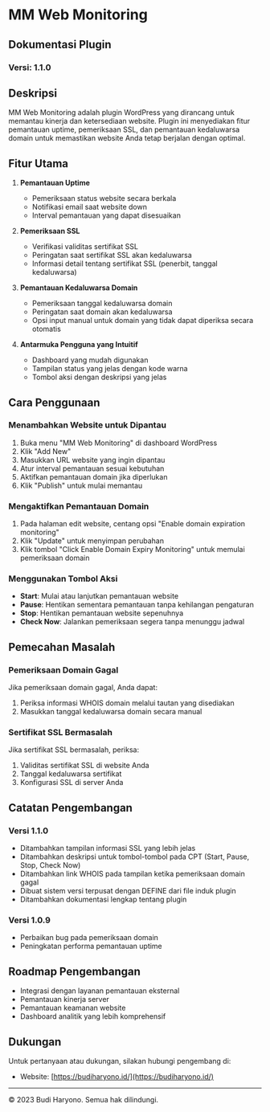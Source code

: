 # MM Web Monitoring

## Dokumentasi Plugin

### Versi: 1.1.0

## Deskripsi

MM Web Monitoring adalah plugin WordPress yang dirancang untuk memantau kinerja dan ketersediaan website. Plugin ini menyediakan fitur pemantauan uptime, pemeriksaan SSL, dan pemantauan kedaluwarsa domain untuk memastikan website Anda tetap berjalan dengan optimal.

## Fitur Utama

1. **Pemantauan Uptime**
   - Pemeriksaan status website secara berkala
   - Notifikasi email saat website down
   - Interval pemantauan yang dapat disesuaikan

2. **Pemeriksaan SSL**
   - Verifikasi validitas sertifikat SSL
   - Peringatan saat sertifikat SSL akan kedaluwarsa
   - Informasi detail tentang sertifikat SSL (penerbit, tanggal kedaluwarsa)

3. **Pemantauan Kedaluwarsa Domain**
   - Pemeriksaan tanggal kedaluwarsa domain
   - Peringatan saat domain akan kedaluwarsa
   - Opsi input manual untuk domain yang tidak dapat diperiksa secara otomatis

4. **Antarmuka Pengguna yang Intuitif**
   - Dashboard yang mudah digunakan
   - Tampilan status yang jelas dengan kode warna
   - Tombol aksi dengan deskripsi yang jelas

## Cara Penggunaan

### Menambahkan Website untuk Dipantau

1. Buka menu "MM Web Monitoring" di dashboard WordPress
2. Klik "Add New"
3. Masukkan URL website yang ingin dipantau
4. Atur interval pemantauan sesuai kebutuhan
5. Aktifkan pemantauan domain jika diperlukan
6. Klik "Publish" untuk mulai memantau

### Mengaktifkan Pemantauan Domain

1. Pada halaman edit website, centang opsi "Enable domain expiration monitoring"
2. Klik "Update" untuk menyimpan perubahan
3. Klik tombol "Click Enable Domain Expiry Monitoring" untuk memulai pemeriksaan domain

### Menggunakan Tombol Aksi

- **Start**: Mulai atau lanjutkan pemantauan website
- **Pause**: Hentikan sementara pemantauan tanpa kehilangan pengaturan
- **Stop**: Hentikan pemantauan website sepenuhnya
- **Check Now**: Jalankan pemeriksaan segera tanpa menunggu jadwal

## Pemecahan Masalah

### Pemeriksaan Domain Gagal

Jika pemeriksaan domain gagal, Anda dapat:
1. Periksa informasi WHOIS domain melalui tautan yang disediakan
2. Masukkan tanggal kedaluwarsa domain secara manual

### Sertifikat SSL Bermasalah

Jika sertifikat SSL bermasalah, periksa:
1. Validitas sertifikat SSL di website Anda
2. Tanggal kedaluwarsa sertifikat
3. Konfigurasi SSL di server Anda

## Catatan Pengembangan

### Versi 1.1.0
- Ditambahkan tampilan informasi SSL yang lebih jelas
- Ditambahkan deskripsi untuk tombol-tombol pada CPT (Start, Pause, Stop, Check Now)
- Ditambahkan link WHOIS pada tampilan ketika pemeriksaan domain gagal
- Dibuat sistem versi terpusat dengan DEFINE dari file induk plugin
- Ditambahkan dokumentasi lengkap tentang plugin

### Versi 1.0.9
- Perbaikan bug pada pemeriksaan domain
- Peningkatan performa pemantauan uptime

## Roadmap Pengembangan

- Integrasi dengan layanan pemantauan eksternal
- Pemantauan kinerja server
- Pemantauan keamanan website
- Dashboard analitik yang lebih komprehensif

## Dukungan

Untuk pertanyaan atau dukungan, silakan hubungi pengembang di:
- Website: [https://budiharyono.id/](https://budiharyono.id/)

---

© 2023 Budi Haryono. Semua hak dilindungi.